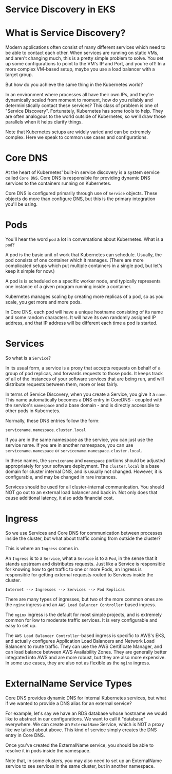 # Service Discovery in EKS

# What is Service Discovery?

Modern applications often consist of many different services which need to be able to contact each other. When services are running on static VMs, and aren't changing much, this is a pretty simple problem to solve. You set up some configurations to point to the VM's IP and Port, and you're off! In a more complex VM-based setup, maybe you use a load balancer with a target group.

But how do you achieve the same thing in the Kubernetes world?

In an environment where processes all have their own IPs, and they're dynamically scaled from moment to moment, how do you reliably and deterministically contact these services? This class of problem is one of "Service Discovery". Fortunately, Kubernetes has some tools to help. They are often analogous to the world outside of Kubernetes, so we'll draw those parallels when it helps clarify things.

Note that Kubernetes setups are widely varied and can be extremely complex. Here we speak to common use cases and configurations.

# Core DNS

At the heart of Kubernetes' built-in service discovery is a system service called `Core DNS`. Core DNS is responsible for providing dynamic DNS services to the containers running on Kubernetes.

Core DNS is configured primarily through use of `Service` objects. These objects do more than configure DNS, but this is the primary integration you'll be using.

# Pods

You'll hear the word `pod` a lot in conversations about Kubernetes. What is a `pod`?

A pod is the basic unit of work that Kubernetes can schedule. Usually, the pod consists of one container which it manages. (There are more complicated setups which put multiple containers in a single pod, but let's keep it simple for now.)

A pod is is scheduled on a specific worker node, and typically represents one instance of a given program running inside a container.

Kubernetes manages scaling by creating more replicas of a pod, so as you scale, you get more and more pods.

In Core DNS, each pod will have a unique hostname consisting of its name and some random characters. It will have its own randomly assigned IP address, and that IP address will be different each time a pod is started.

# Services

So what is a `Service`?

In its usual form, a service is a proxy that accepts requests on behalf of a group of pod replicas, and forwards requests to those pods. It keeps track of all of the instances of your software services that are being run, and will distribute requests between them, more or less fairly.

In terms of Service Discovery, when you create a Service, you give it a `name`. This name automatically becomes a DNS entry in CoreDNS - coupled with the service's `namespace` and a base domain - and is directly accessible to other pods in Kubernetes.

Normally, these DNS entries follow the form:

```
servicename.namespace.cluster.local
```

If you are in the same namespace as the service, you can just use the service name. If you are in another namespace, you can use `servicename.namespace` or `servicename.namespace.cluster.local`.

In these names, the `servicename` and `namespace` portions should be adjusted appropriately for your software deployment. The `cluster.local` is a base domain for cluster internal DNS, and is usually not changed. However, it is configurable, and may be changed in rare instances.

Services should be used for all cluster-internal communication. You should NOT go out to an external load balancer and back in. Not only does that cause additional latency, it also adds financial cost.

# Ingress

So we use Services and Core DNS for communication between processes inside the cluster, but what about traffic coming from outside the cluster?

This is where an `Ingress` comes in.

An `Ingress` is to a `Service`, what a `Service` is to a `Pod`, in the sense that it stands upstream and distributes requests. Just like a Service is responsible for knowing how to get traffic to one or more Pods, an Ingress is responsible for getting external requests routed to Services inside the cluster.

```
Internet --> Ingresses --> Services --> Pod Replicas
```

There are many types of ingresses, but two of the more common ones are the `nginx` ingress and an `AWS Load Balancer Controller`-based ingress.

The `nginx` ingress is the default for most simple projects, and is extremely common for low to moderate traffic services. It is very configurable and easy to set up.

The `AWS Load Balancer Controller`-based ingress is specific to AWS's EKS, and actually configures Application Load Balancers and Network Load Balancers to route traffic. They can use the AWS Certificate Manager, and can load balance between AWS Availability Zones. They are generally better integrated into AWS and are more robust, but they are also more expensive. In some use cases, they are also not as flexible as the `nginx` ingress.

# ExternalName Service Types

Core DNS provides dynamic DNS for internal Kubernetes services, but what if we wanted to provide a DNS alias for an external service?

For example, let's say we have an RDS database whose hostname we would like to abstract in our configurations. We want to call it "database" everywhere. We can create an `ExternalName` Service, which is NOT a proxy like we talked about above. This kind of service simply creates the DNS entry in Core DNS.

Once you've created the ExternalName service, you should be able to resolve it in pods inside the namespace.

Note that, in some clusters, you may also need to set up an ExternalName service to see services in the same cluster, but in another namespace.
